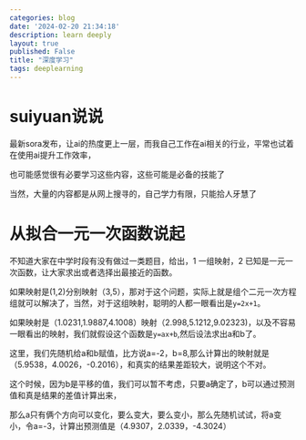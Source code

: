 ```yaml
---
categories: blog
date: '2024-02-20 21:34:18'
description: learn deeply
layout: true
published: False
title: "深度学习"
tags: deeplearning
---
```


# suiyuan说说

最新sora发布，让ai的热度更上一层，而我自己工作在ai相关的行业，平常也试着在使用ai提升工作效率，

也可能感觉很有必要学习这些内容，这些可能是必备的技能了

当然，大量的内容都是从网上搜寻的，自己学力有限，只能拾人牙慧了

# 从拟合一元一次函数说起

不知道大家在中学时段有没有做过一类题目，给出，1 一组映射，2 已知是一元一次函数，让大家求出或者选择出最接近的函数。

如果映射是(1,2)分别映射（3,5），那对于这个问题，实际上就是组个二元一次方程组就可以解决了，当然，对于这组映射，聪明的人都一眼看出是`y=2x+1`。

如果映射是（1.0231,1.9887,4.1008）映射（2.998,5.1212,9.02323)，以及不容易一眼看出的映射，我们就假设这个函数是`y=ax+b`,然后设法求出a和b了。

这里，我们先随机给a和b赋值，比方说a=-2，b=8,那么计算出的映射就是（5.9538，4.0026，-0.2016），和真实的结果差距较大，说明这个不对。

这个时候，因为b是平移的值，我们可以暂不考虑，只要a确定了，b可以通过预测值和真是结果的差值计算出来，

那么a只有俩个方向可以变化，要么变大，要么变小，那么先随机试试，将a变小，令a=-3，计算出预测值是（4.9307，2.0339，-4.3024）

